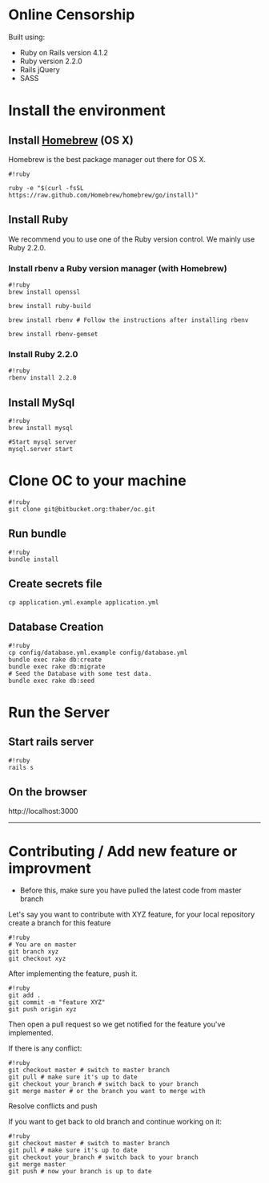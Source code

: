 # Online Censorship #
Built using:
- Ruby on Rails version 4.1.2
- Ruby version 2.2.0
- Rails jQuery
- SASS


# Install the environment #

## Install [Homebrew](http://brew.sh/) (OS X) ##

Homebrew is the best package manager out there for OS X.

```
#!ruby

ruby -e "$(curl -fsSL https://raw.github.com/Homebrew/homebrew/go/install)"
```

## Install Ruby ##

We recommend you to use one of the Ruby version control. We mainly use Ruby 2.2.0.

### Install rbenv a Ruby version manager (with Homebrew) ###

```
#!ruby
brew install openssl

brew install ruby-build

brew install rbenv # Follow the instructions after installing rbenv

brew install rbenv-gemset
```

### Install Ruby 2.2.0 ###

```
#!ruby
rbenv install 2.2.0
```

## Install MySql ##

```
#!ruby
brew install mysql

#Start mysql server
mysql.server start
```

# Clone OC to your machine #

```
#!ruby
git clone git@bitbucket.org:thaber/oc.git
```

## Run bundle ##

```
#!ruby
bundle install
```

## Create secrets file ##
```
cp application.yml.example application.yml
```

## Database Creation ##

```
#!ruby
cp config/database.yml.example config/database.yml
bundle exec rake db:create
bundle exec rake db:migrate
# Seed the Database with some test data.
bundle exec rake db:seed
```

# Run the Server #

## Start rails server ##

```
#!ruby
rails s
```

## On the browser ##

http://localhost:3000

__________

# Contributing / Add new feature or improvment #

* Before this, make sure you have pulled the latest code from master branch

Let's say you want to contribute with XYZ feature, for your local repository create a branch for this feature

```
#!ruby
# You are on master
git branch xyz
git checkout xyz
```

After implementing the feature, push it.

```
#!ruby
git add .
git commit -m "feature XYZ"
git push origin xyz
```
Then open a pull request so we get notified for the feature you've implemented.

If there is any conflict:
```
#!ruby
git checkout master # switch to master branch
git pull # make sure it's up to date
git checkout your_branch # switch back to your branch
git merge master # or the branch you want to merge with
```
Resolve conflicts and push


If you want to get back to old branch and continue working on it:
```
#!ruby
git checkout master # switch to master branch
git pull # make sure it's up to date
git checkout your_branch # switch back to your branch
git merge master
git push # now your branch is up to date
```
